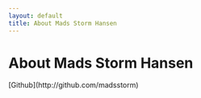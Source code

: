 ```yaml
---
layout: default
title: About Mads Storm Hansen
---
```

<div class="blurb">
	<h1>About Mads Storm Hansen</h1>
	[Github](http://github.com/madsstorm)
</div>
